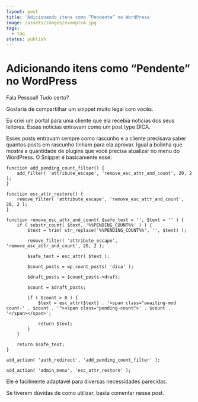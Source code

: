 ```yaml
---
layout: post
title: 'Adicionando itens como “Pendente” no WordPress'
image: /assets/images/example4.jpg
tags:
  - tag
status: publish
---
```

# Adicionando itens como “Pendente” no WordPress

Fala Pessoal! Tudo certo?

Gostaria de compartilhar um snippet muito legal com vocês.

Eu criei um portal para uma cliente que ela recebia notícias dos seus leitores. Essas notícias entravam como um post type DICA.

Esses posts entravam sempre como rascunho e a cliente precisava saber quantos posts em rascunho tinham para ela aprovar. Igual a bolinha que mostra a quantidade de plugins que você precisa atualizar no menu do WordPress. O Snippet é basicamente esse:

```
function add_pending_count_filter() {
	add_filter( 'attribute_escape', 'remove_esc_attr_and_count', 20, 2 );
}

function esc_attr_restore() {
	remove_filter( 'attribute_escape', 'remove_esc_attr_and_count', 20, 2 );
}

function remove_esc_attr_and_count( $safe_text = '', $text = '' ) {
	if ( substr_count( $text, '%%PENDING_COUNT%%' ) ) {
		$text = trim( str_replace('%%PENDING_COUNT%%', '', $text) );

		remove_filter( 'attribute_escape', 'remove_esc_attr_and_count', 20, 2 );

		$safe_text = esc_attr( $text );

		$count_posts = wp_count_posts( 'dica' );

		$draft_posts = $count_posts->draft;

		$count = $draft_posts;

		if ( $count > 0 ) {
			$text = esc_attr($text) . '<span class="awaiting-mod count-' . $count . '"><span class="pending-count">' . $count . '</span></span>';

			return $text;
		}
	}

	return $safe_text;
}

add_action( 'auth_redirect', 'add_pending_count_filter' );

add_action( 'admin_menu', 'esc_attr_restore' );
```

Ele é facilmente adaptável para diversas necessidades parecidas.

Se tiverem dúvidas de como utilizar, basta comentar nesse post.